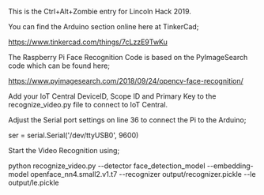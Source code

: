 This is the Ctrl+Alt+Zombie entry for Lincoln Hack 2019.

You can find the Arduino section online here at TinkerCad;

https://www.tinkercad.com/things/7cLzzE9TwKu

The Raspberry Pi Face Recognition Code is based on the PyImageSearch code which can be found here;

https://www.pyimagesearch.com/2018/09/24/opencv-face-recognition/

Add your IoT Central DeviceID, Scope ID and Primary Key to the recognize_video.py file to connect to IoT Central.

Adjust the Serial port settings on line 36 to connect the Pi to the Arduino;

ser = serial.Serial('/dev/ttyUSB0', 9600)

Start the Video Recognition using;

python recognize_video.py --detector face_detection_model --embedding-model openface_nn4.small2.v1.t7 --recognizer output/recognizer.pickle --le output/le.pickle
